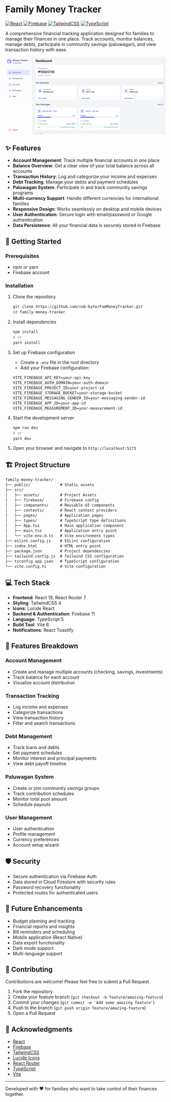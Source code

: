 # Family Money Tracker

[![React](https://img.shields.io/badge/React-19.0.0-blue)](https://reactjs.org/)
[![Firebase](https://img.shields.io/badge/Firebase-11.4.0-orange)](https://firebase.google.com/)
[![TailwindCSS](https://img.shields.io/badge/Tailwind-4.0.9-38B2AC)](https://tailwindcss.com/)
[![TypeScript](https://img.shields.io/badge/TypeScript-5.7.2-007ACC)](https://www.typescriptlang.org/)

A comprehensive financial tracking application designed for families to manage their finances in one place. Track accounts, monitor balances, manage debts, participate in community savings (paluwagan), and view transaction history with ease.

![Family Money Tracker Dashboard](dashboard.png)

## ✨ Features

- **Account Management**: Track multiple financial accounts in one place
- **Balance Overview**: Get a clear view of your total balance across all accounts
- **Transaction History**: Log and categorize your income and expenses
- **Debt Tracking**: Manage your debts and payment schedules
- **Paluwagan System**: Participate in and track community savings programs
- **Multi-currency Support**: Handle different currencies for international families
- **Responsive Design**: Works seamlessly on desktop and mobile devices
- **User Authentication**: Secure login with email/password or Google authentication
- **Data Persistence**: All your financial data is securely stored in Firebase

## 🚀 Getting Started

### Prerequisites

- npm or yarn
- Firebase account

### Installation

1. Clone the repository
   ```bash
   git clone https://github.com/cob-byte/FamMoneyTracker.git
   cd family-money-tracker
   ```

2. Install dependencies
   ```bash
   npm install
   # or
   yarn install
   ```

3. Set up Firebase configuration
   - Create a `.env` file in the root directory
   - Add your Firebase configuration:
   ```
   VITE_FIREBASE_API_KEY=your-api-key
   VITE_FIREBASE_AUTH_DOMAIN=your-auth-domain
   VITE_FIREBASE_PROJECT_ID=your-project-id
   VITE_FIREBASE_STORAGE_BUCKET=your-storage-bucket
   VITE_FIREBASE_MESSAGING_SENDER_ID=your-messaging-sender-id
   VITE_FIREBASE_APP_ID=your-app-id
   VITE_FIREBASE_MEASUREMENT_ID=your-measurement-id
   ```

4. Start the development server
   ```bash
   npm run dev
   # or
   yarn dev
   ```

5. Open your browser and navigate to `http://localhost:5173`

## 🏗️ Project Structure

```
family-money-tracker/
├── public/             # Static assets
├── src/
│   ├── assets/         # Project Assets
│   ├── firebase/       # Firebase config
│   ├── components/     # Reusable UI components
│   ├── contexts/       # React context providers
│   ├── pages/          # Application pages
│   ├── types/          # TypeScript type definitions
│   ├── App.tsx         # Main application component
│   ├── main.tsx        # Application entry point
│   └── vite-env.d.ts   # Vite environment types
├── eslint.config.js    # ESLint configuration
├── index.html          # HTML entry point
├── package.json        # Project dependencies
├── tailwind.config.js  # Tailwind CSS configuration
├── tsconfig.app.json   # TypeScript configuration
└── vite.config.ts      # Vite configuration
```

## 💻 Tech Stack

- **Frontend**: React 19, React Router 7
- **Styling**: TailwindCSS 4
- **Icons**: Lucide React
- **Backend & Authentication**: Firebase 11
- **Language**: TypeScript 5
- **Build Tool**: Vite 6
- **Notifications**: React Toastify

## 📱 Features Breakdown

### Account Management
- Create and manage multiple accounts (checking, savings, investments)
- Track balance for each account
- Visualize account distribution

### Transaction Tracking
- Log income and expenses
- Categorize transactions
- View transaction history
- Filter and search transactions

### Debt Management
- Track loans and debts
- Set payment schedules
- Monitor interest and principal payments
- View debt payoff timeline

### Paluwagan System
- Create or join community savings groups
- Track contribution schedules
- Monitor total pool amount
- Schedule payouts

### User Management
- User authentication
- Profile management
- Currency preferences
- Account setup wizard

## 🛡️ Security

- Secure authentication via Firebase Auth
- Data stored in Cloud Firestore with security rules
- Password recovery functionality
- Protected routes for authenticated users

## 🔮 Future Enhancements

- Budget planning and tracking
- Financial reports and insights
- Bill reminders and scheduling
- Mobile application (React Native)
- Data export functionality
- Dark mode support
- Multi-language support

## 🤝 Contributing

Contributions are welcome! Please feel free to submit a Pull Request.

1. Fork the repository
2. Create your feature branch (`git checkout -b feature/amazing-feature`)
3. Commit your changes (`git commit -m 'Add some amazing feature'`)
4. Push to the branch (`git push origin feature/amazing-feature`)
5. Open a Pull Request

## 🙏 Acknowledgments

- [React](https://reactjs.org/)
- [Firebase](https://firebase.google.com/)
- [TailwindCSS](https://tailwindcss.com/)
- [Lucide Icons](https://lucide.dev/)
- [React Router](https://reactrouter.com/)
- [TypeScript](https://www.typescriptlang.org/)
- [Vite](https://vitejs.dev/)

---

Developed with ❤️ for families who want to take control of their finances together.